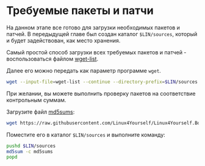 # Требуемые пакеты и патчи

На данном этапе все готово для загрузки необходимых пакетов и патчей. В передыдущей главе был создан каталог ``$LIN/sources``, который и будет задействован, как место хранения.

Самый простой способ загрузки всех требуемых пакетов и патчей - воспользоваться файлом [wget-list](https://raw.githubusercontent.com/Linux4Yourself/Linux4Yourself.Book.Packages/develop/src/wget-list).

 Далее его можно передать как параметр программе ``wget``. 

```bash
wget --input-file=wget-list --continue --directory-prefix=$LIN/sources
```

При желании, вы можете выполнить проверку пакетов на соответствие контрольным суммам.

Загрузите файл [md5sums](https://raw.githubusercontent.com/Linux4Yourself/Linux4Yourself.Book.Packages/develop/src/md5sums):
```bash
wget https://raw.githubusercontent.com/Linux4Yourself/Linux4Yourself.Book.Packages/develop/src/md5sums
```

Поместите его в каталог ``$LIN/sources`` и выполните команду:

```bash
pushd $LIN/sources
md5sum -c md5sums
popd
```
